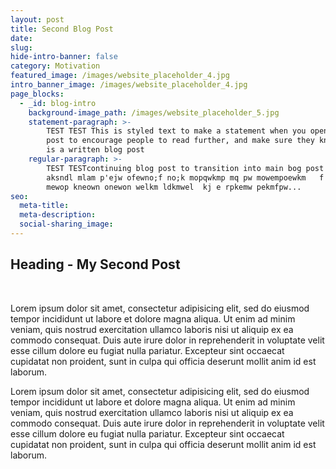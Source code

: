 ```yaml
---
layout: post
title: Second Blog Post
date:
slug:
hide-intro-banner: false
category: Motivation
featured_image: /images/website_placeholder_4.jpg
intro_banner_image: /images/website_placeholder_4.jpg
page_blocks:
  - _id: blog-intro
    background-image_path: /images/website_placeholder_5.jpg
    statement-paragraph: >-
        TEST TEST This is styled text to make a statement when you open your bog
        post to encourage people to read further, and make sure they know this
        is a written blog post
    regular-paragraph: >-
        TEST TESTcontinuing blog post to transition into main bog post body
        aksndl mlam p'ejw ofewno;f no;k mopqwkmp mq pw mowempoewkm   f'p  w
        mewop kneown onewon welkm ldkmwel  kj e rpkemw pekmfpw...
seo:
  meta-title:
  meta-description:
  social-sharing_image:
---
```


## Heading - My Second Post

&nbsp;

Lorem ipsum dolor sit amet, consectetur adipisicing elit, sed do eiusmod tempor incididunt ut labore et dolore magna aliqua. Ut enim ad minim veniam, quis nostrud exercitation ullamco laboris nisi ut aliquip ex ea commodo consequat. Duis aute irure dolor in reprehenderit in voluptate velit esse cillum dolore eu fugiat nulla pariatur. Excepteur sint occaecat cupidatat non proident, sunt in culpa qui officia deserunt mollit anim id est laborum.

Lorem ipsum dolor sit amet, consectetur adipisicing elit, sed do eiusmod tempor incididunt ut labore et dolore magna aliqua. Ut enim ad minim veniam, quis nostrud exercitation ullamco laboris nisi ut aliquip ex ea commodo consequat. Duis aute irure dolor in reprehenderit in voluptate velit esse cillum dolore eu fugiat nulla pariatur. Excepteur sint occaecat cupidatat non proident, sunt in culpa qui officia deserunt mollit anim id est laborum.
